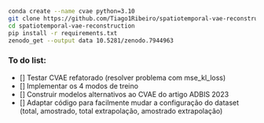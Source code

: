 ```bash
conda create --name cvae python=3.10  
git clone https://github.com/Tiago1Ribeiro/spatiotemporal-vae-reconstruction.git
cd spatiotemporal-vae-reconstruction
pip install -r requirements.txt  
zenodo_get --output data 10.5281/zenodo.7944963  
```

### To do list:
- [] Testar CVAE refatorado (resolver problema com mse_kl_loss)
- [] Implementar os 4 modos de treino
- [] Construir modelos alternativos ao CVAE do artigo ADBIS 2023
- [] Adaptar código para facilmente mudar a configuração do dataset (total, amostrado, total extrapolação, amostrado extrapolação)

